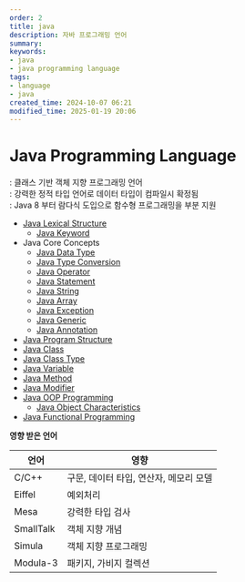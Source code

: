 ```yaml
---
order: 2
title: java
description: 자바 프로그래밍 언어
summary:
keywords:
- java
- java programming language
tags:
- language
- java
created_time: 2024-10-07 06:21
modified_time: 2025-01-19 20:06
---
```


# Java Programming Language
: 클래스 기반 객체 지향 프로그래밍 언어  
: 강력한 정적 타입 언어로 데이터 타입이 컴파일시 확정됨  
: Java 8 부터 람다식 도입으로 함수형 프로그래밍을 부분 지원  

- [Java Lexical Structure](./java-lexical-structure.md)
  - [Java Keyword](./java-lexical-structure.md#keyword)
- Java Core Concepts
  - [Java Data Type](./java-data-type.md)
  - [Java Type Conversion](./java-type-conversion.md)
  - [Java Operator](./java-operator.md)
  - [Java Statement](./java-statement.md)
  - [Java String](./java-string.md)
  - [Java Array](./java-array.md)
  - [Java Exception](./java-error-exception.md)
  - [Java Generic](./java-generic.md)
  - [Java Annotation](./java-annotation.md)
 - [Java Program Structure](./java-program-structure.md)
  - [Java Class](./java-class.md)
  - [Java Class Type](./java-class-type.md)
  - [Java Variable](./java-variable.md)
  - [Java Method](./java-method.md)
  - [Java Modifier](./java-modifier.md)
- [Java OOP Programming](./java-oop-programming.md)
  - [Java Object Characteristics](./java-object-characteristics.md)
- [Java Functional Programming](./java-functional-programming.md)


**영향 받은 언어**

언어 | 영향
---|---
C/C++       | 구문, 데이터 타입, 연산자, 메모리 모델
Eiffel      | 예외처리
Mesa        | 강력한 타입 검사
SmallTalk   | 객체 지향 개념
Simula      | 객체 지향 프로그래밍
Modula-3    | 패키지, 가비지 컬렉션